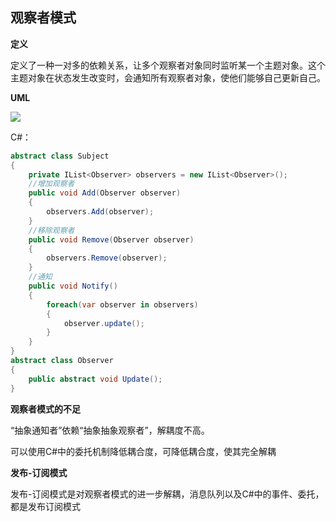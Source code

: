 ## 观察者模式

**定义**

定义了一种一对多的依赖关系，让多个观察者对象同时监听某一个主题对象。这个主题对象在状态发生改变时，会通知所有观察者对象，使他们能够自己更新自己。

**UML**

<div>
    <image src="../img/observer.jpg"></image>
</div>

C#：

```c#
abstract class Subject
{
    private IList<Observer> observers = new IList<Observer>();
    //增加观察者
    public void Add(Observer observer)
    {
        observers.Add(observer);
    }
    //移除观察者
    public void Remove(Observer observer)
    {
        observers.Remove(observer);
    }
    //通知
    public void Notify()
    {
        foreach(var observer in observers)
        {
            observer.update();
        }
    }
}
abstract class Observer
{
    public abstract void Update();
}
```

**观察者模式的不足**

“抽象通知者”依赖“抽象抽象观察者”，解耦度不高。

可以使用C#中的委托机制降低耦合度，可降低耦合度，使其完全解耦

**发布-订阅模式**

发布-订阅模式是对观察者模式的进一步解耦，消息队列以及C#中的事件、委托，都是发布订阅模式